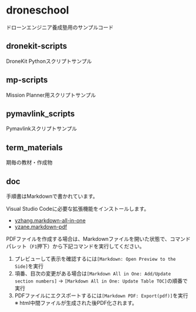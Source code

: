 # droneschool
ドローンエンジニア養成塾用のサンプルコード

## dronekit-scripts
DroneKit Pythonスクリプトサンプル

## mp-scripts
Mission Planner用スクリプトサンプル

## pymavlink_scripts
Pymavlinkスクリプトサンプル

## term_materials
期毎の教材・作成物

## doc
手順書はMarkdownで書かれています。<br/>

Visual Studio Codeに必要な拡張機能をインストールします。<br/>
- [yzhang.markdown-all-in-one](https://marketplace.visualstudio.com/items?itemName=yzhang.markdown-all-in-one)
- [yzane.markdown-pdf](https://marketplace.visualstudio.com/items?itemName=yzane.markdown-pdf)

PDFファイルを作成する場合は、Markdownファイルを開いた状態で、コマンドパレット（`F1`押下）から下記コマンドを実行してください。
1. プレビューして表示を確認するには`[Markdown: Open Preview to the Side]`を実行
2. 項番、目次の変更がある場合は`[Markdown All in One: Add/Update section numbers]` → `[Markdown All in One: Update Table TOC]`の順番で実行
4. PDFファイルにエクスポートするには`[Markdown PDF: Export(pdf)]`を実行  
  ※ html中間ファイルが生成された後PDF化されます。
